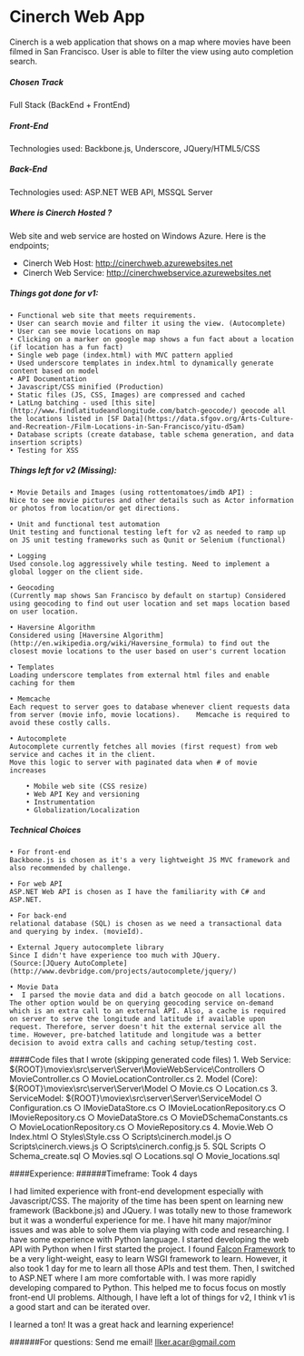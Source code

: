 # Cinerch Web App


Cinerch is a web application that shows on a map where movies have been filmed in San Francisco. User is able to filter the view using auto completion search.

##### Chosen Track
Full Stack (BackEnd + FrontEnd)

##### Front-End
Technologies used:  Backbone.js, Underscore, JQuery/HTML5/CSS

##### Back-End
Technologies used: ASP.NET WEB API, MSSQL Server 


##### Where is Cinerch Hosted ? 
Web site and web service are hosted on Windows Azure. Here is the endpoints;

* Cinerch Web Host: http://cinerchweb.azurewebsites.net
* Cinerch Web Service: http://cinerchwebservice.azurewebsites.net

##### Things got done for v1:
	• Functional web site that meets requirements.
	• User can search movie and filter it using the view. (Autocomplete)
	• User can see movie locations on map
	• Clicking on a marker on google map shows a fun fact about a location (if location has a fun fact)
	• Single web page (index.html) with MVC pattern applied
	• Used underscore templates in index.html to dynamically generate content based on model
	• API Documentation
	• Javascript/CSS minified (Production)
	• Static files (JS, CSS, Images) are compressed and cached
	• LatLng batching - used [this site](http://www.findlatitudeandlongitude.com/batch-geocode/) geocode all the locations listed in [SF Data](https://data.sfgov.org/Arts-Culture-and-Recreation-/Film-Locations-in-San-Francisco/yitu-d5am)
	• Database scripts (create database, table schema generation, and data insertion scripts)
  	• Testing for XSS

##### Things left for v2 (Missing):
	• Movie Details and Images (using rottentomatoes/imdb API) :
	Nice to see movie pictures and other details such as Actor information or photos from location/or get directions.

	• Unit and functional test automation
	Unit testing and functional testing left for v2 as needed to ramp up on JS unit testing frameworks such as Qunit or Selenium (functional)

	• Logging
	Used console.log aggressively while testing. Need to implement a global logger on the client side.

	• Geocoding 
	(Currently map shows San Francisco by default on startup) Considered using geocoding to find out user location and set maps location based on user location. 
   
	• Haversine Algorithm
	Considered using [Haversine Algorithm](http://en.wikipedia.org/wiki/Haversine_formula) to find out the closest movie locations to the user based on user's current location

	• Templates
	Loading underscore templates from external html files and enable caching for them

	• Memcache
	Each request to server goes to database whenever client requests data from server (movie info, movie locations). 	Memcache is required to avoid these costly calls.

	• Autocomplete
	Autocomplete currently fetches all movies (first request) from web service and caches it in the client. 
	Move this logic to server with paginated data when # of movie increases
    
		• Mobile web site (CSS resize)
		• Web API Key and versioning 
		• Instrumentation
		• Globalization/Localization 

##### Technical Choices
	• For front-end
	Backbone.js is chosen as it's a very lightweight JS MVC framework and also recommended by challenge.

	• For web API
	ASP.NET Web API is chosen as I have the familiarity with C# and ASP.NET. 

	• For back-end
	relational database (SQL) is chosen as we need a transactional data and querying by index. (movieId).

	• External Jquery autocomplete library
	Since I didn't have experience too much with JQuery.
	(Source:[JQuery AutoComplete](http://www.devbridge.com/projects/autocomplete/jquery/)
	
	• Movie Data
	•  I parsed the movie data and did a batch geocode on all locations. The other option would be on querying geocoding service on-demand which is an extra call to an external API. Also, a cache is required on server to serve the longitude and latitude if available upon request. Therefore, server doesn't hit the external service all the time. However, pre-batched latitude and longitude was a better decision to avoid extra calls and caching setup/testing cost. 


####Code files that I wrote (skipping generated code files)
	1. Web Service: ${ROOT}\moviex\src\server\Server\MovieWebService\Controllers
		○ MovieController.cs
		○ MovieLocationController.cs
	2. Model (Core): ${ROOT}\moviex\src\server\Server\Model
		○ Movie.cs
		○ Location.cs
	3. ServiceModel: ${ROOT}\moviex\src\server\Server\ServiceModel
		○ Configuration.cs
		○ IMovieDataStore.cs
		○ IMovieLocationRepository.cs
		○ IMovieRepository.cs
		○ MovieDataStore.cs
		○ MovieDSchemaConstants.cs
		○ MovieLocationRepository.cs
		○ MovieRepository.cs
	4. Movie.Web
		○ Index.html
		○ Styles\Style.css
		○ Scripts\cinerch.model.js
		○ Scripts\cinerch.views.js
		○ Scripts\cinerch.config.js
	5. SQL Scripts
		○ Schema_create.sql
		○ Movies.sql
		○ Locations.sql
		○ Movie_locations.sql
	
####Experience:
######Timeframe: Took 4 days

I had limited experience with front-end development especially with Javascript/CSS. The majority of the time has been spent on learning new framework (Backbone.js) and JQuery.  I was totally new to those framework but it was a wonderful experience for me. I have hit many major/minor issues and was able to solve them via playing with code and researching. I have some experience with Python language. I started developing the web API with Python when I first started the project. I found [Falcon Framework](http://falconframework.org/) to be a very light-weight, easy to learn WSGI framework to learn. However, it also took 1 day for me to learn all those APIs and test them. Then, I switched to ASP.NET where I am more comfortable with. I was more rapidly developing compared to Python. This helped me to focus focus on mostly front-end UI problems. Although, I have left a lot of things for v2, I think v1 is a good start and can be iterated over. 

I learned a ton! It was a great hack and learning experience!

######For questions: Send me email! Ilker.acar@gmail.com 

